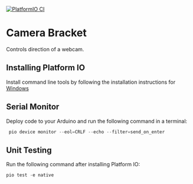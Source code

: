 [![PlatformIO CI](https://github.com/matthewturner/camera-bracket/actions/workflows/platformio.yml/badge.svg)](https://github.com/matthewturner/camera-bracket/actions/workflows/platformio.yml)

# Camera Bracket

Controls direction of a webcam.

## Installing Platform IO

Install command line tools by following the installation instructions for [Windows](https://docs.platformio.org/en/latest/core/installation.html#windows)

## Serial Monitor

Deploy code to your Arduino and run the following command in a terminal:

```powershell
 pio device monitor --eol=CRLF --echo --filter=send_on_enter
```

## Unit Testing

Run the following command after installing Platform IO:

```powershell
pio test -e native
```
